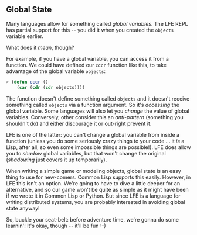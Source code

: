 ## Global State

Many languages allow for something called *global variables*. The LFE REPL has partial support for this -- you did it when you created the ``objects`` variable earlier.

What does it *mean*, though?

For example, if you have a global variable, you can access it from a function. We could have defined our ``cccr`` function like this, to take advantage of the global variable ``objects``:

```lisp
> (defun cccr ()
    (car (cdr (cdr objects))))
```

The function doesn't define something called ``objects`` and it doesn't receive something called ``objects`` via a function argument. So it's *accessing* the global variable. Some languages will also let you *change* the value of global variables. Conversely, other consider this an *anti-pattern* (something you shouldn't do) and either discourage it or out-right prevent it.

LFE is one of the latter: you can't change a global variable from inside a function (unless you do some seriously crazy things to your code ... it *is* a Lisp, after all, so even some impossible things are possible!). LFE does allow you to *shadow* global variables, but that won't change the original (*shadowing* just covers it up temporarily).

When writing a simple game or modeling objects, global state is an easy thing to use for new-comers. Common Lisp supports this easily. However, in LFE this isn't an option. We're going to have to dive a little deeper for an alternative, and so our game won't be quite as simple as it might have been if we wrote it in Common Lisp or Python. But since LFE is a language for writing distributed systems, you are probably interested in avoiding global state anyway!

So, buckle your seat-belt: before adventure time, we're gonna do some learnin'!
It's okay, though -- it'll be fun :-)

